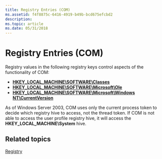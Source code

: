 ```yaml
---
title: Registry Entries (COM)
ms.assetid: f4f8875c-6416-4919-b49b-bcd675efcbd2
description: 
ms.topic: article
ms.date: 05/31/2018
---
```


# Registry Entries (COM)

Registry values in the following registry keys control aspects of the functionality of COM:

-   [**HKEY\_LOCAL\_MACHINE\\SOFTWARE\\Classes**](hkey-local-machine-software-classes.md)
-   [**HKEY\_LOCAL\_MACHINE\\SOFTWARE\\Microsoft\\Ole**](hkey-local-machine-software-microsoft-ole.md)
-   [**HKEY\_LOCAL\_MACHINE\\SOFTWARE\\Microsoft\\Windows NT\\CurrentVersion**](hkey-local-machine-software-microsoft-windows-nt-currentversion.md)

As of Windows Server 2003, COM uses only the current process token to decide which registry hive to access, not the thread token. If COM is not able to access the user profile registry hive, it will access the **HKEY\_LOCAL\_MACHINE\\System** hive.

## Related topics

<dl> <dt>

[Registry](/windows/desktop/SysInfo/registry)
</dt> </dl>

 

 
